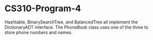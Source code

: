# CS310-Program-4
Hashtable, BinarySearchTree, and BalancedTree all implement the DictionaryADT interface. The PhoneBook class uses one of the three to store phone numbers and names.
